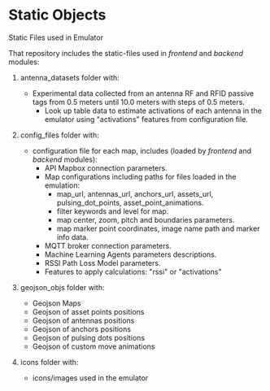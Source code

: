 # Static Objects

Static Files used in Emulator

That repository includes the static-files used in <em>frontend</em> and <em>backend</em> modules:
1. antenna_datasets folder with: 
    - Experimental data collected from an antenna RF and RFID passive tags from 0.5 meters until 10.0 meters with steps of 0.5 meters.
        - Look up table data to estimate activations of each antenna in the emulator using "activations" features from configuration file.

2. config_files folder with:
    - configuration file for each map, includes (loaded by <em>frontend</em> and <em>backend</em> modules):
        - API Mapbox connection parameters.
        - Map configurations including paths for files loaded in the emulation: 
            - map_url, antennas_url, anchors_url, assets_url, pulsing_dot_points, asset_point_animations.
            - filter keywords and level for map.
            - map center, zoom, pitch and boundaries parameters.
            - map marker point coordinates, image name path and marker info data.
        - MQTT broker connection parameters.
        - Machine Learning Agents parameters descriptions.
        - RSSI Path Loss Model parameters.
        - Features to apply calculations: "rssi" or "activations"

3. geojson_objs folder with:
    - Geojson Maps 
    - Geojson of asset points positions
    - Geojson of antennas positions
    - Geojson of anchors positions
    - Geojson of pulsing dots positions
    - Geojson of custom move animations

4. icons folder with:
    - icons/images used in the emulator
